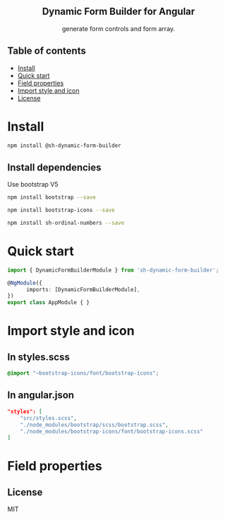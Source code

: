 <h2 align="center">Dynamic Form Builder for Angular</h2>

<p align="center">
 generate form controls and form array.
 </p>
 
 ## Table of contents
 
- [Install](#install)
- [Quick start](#quick-start)
- [Field properties](#field-properties)
- [Import style and icon](#import-style-and-icon)
- [License](#license)

# Install
 
 ```bash
npm install @sh-dynamic-form-builder
```
## Install dependencies
<p>Use bootstrap V5</p>

```bash
npm install bootstrap --save
```
```bash
npm install bootstrap-icons --save
```
```bash
npm install sh-ordinal-numbers --save
```
# Quick start

```typescript
import { DynamicFormBuilderModule } from 'sh-dynamic-form-builder';

@NgModule({
      imports: [DynamicFormBuilderModule],
})
export class AppModule { }
```
# Import style and icon
## In styles.scss
```css
@import "~bootstrap-icons/font/bootstrap-icons";
```
## In angular.json
```json
"styles": [
    "src/styles.scss",
    "./node_modules/bootstrap/scss/bootstrap.scss",
    "./node_modules/bootstrap-icons/font/bootstrap-icons.scss"
]
```

# Field properties


## License

MIT

